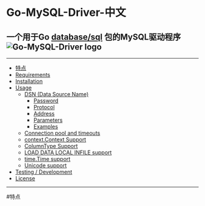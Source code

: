 # Go-MySQL-Driver-中文
一个用于Go [database/sql](https://golang.org/pkg/database/sql/) 包的MySQL驱动程序
![Go-MySQL-Driver logo](https://raw.github.com/wiki/go-sql-driver/mysql/gomysql_m.png "Golang Gopher holding the MySQL Dolphin")
---------------------------------------
---------------------------------------
  * [特点](#特点)
  * [Requirements](#requirements)
  * [Installation](#installation)
  * [Usage](#usage)
    * [DSN (Data Source Name)](#dsn-data-source-name)
      * [Password](#password)
      * [Protocol](#protocol)
      * [Address](#address)
      * [Parameters](#parameters)
      * [Examples](#examples)
    * [Connection pool and timeouts](#connection-pool-and-timeouts)
    * [context.Context Support](#contextcontext-support)
    * [ColumnType Support](#columntype-support)
    * [LOAD DATA LOCAL INFILE support](#load-data-local-infile-support)
    * [time.Time support](#timetime-support)
    * [Unicode support](#unicode-support)
  * [Testing / Development](#testing--development)
  * [License](#license)

---------------------------------------
#特点
